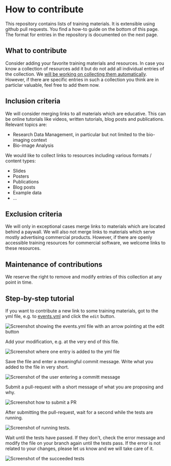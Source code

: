 # How to contribute

This repository contains lists of training materials. It is extensible using github pull requests. You find a how-to guide on the bottom of this page. The format for entries in the repository is documented on the next page.

## What to contribute

Consider adding your favorite training materials and resources. In case you know a collection of resources add it but do not add all individual entries of the collection. We [will be working on collecting them automatically](https://github.com/haesleinhuepf/training/issues/2). However, if there are specific entries in such a collection you think are in particlar valuable, feel free to add them now.

## Inclusion criteria

We will consider merging links to all materials which are educative. This can be online tutorials like videos, written tutorials, blog posts and publications. Relevant topics are:
* Research Data Management, in particular but not limited to the bio-imaging context
* Bio-image Analysis

We would like to collect links to resources including various formats / content types:
* Slides
* Posters
* Publications
* Blog posts
* Example data
* ...

## Exclusion criteria

We will only in exceptional cases merge links to materials which are located behind a paywall. We will also not merge links to materials which serve mostly advertising commercial products. However, if there are openly accessible training resources for commercial software, we welcome links to these resources.

## Maintenance of contributions

We reserve the right to remove and modify entries of this collection at any point in time.

## Step-by-step tutorial

If you want to contribute a new link to some training materials, got to the yml file, e.g. to [events.yml](https://github.com/haesleinhuepf/training/blob/main/resources/events.yml) and click the `edit` button.

![Screenshot showing the events.yml file with an arrow pointing at the edit button](how_to_contribute1.png)

Add your modification, e.g. at the very end of this file.

![Screenshot where one entry is added to the yml file](how_to_contribute2.png)

Save the file and enter a meaningful commit message. Write what you added to the file in very short.

![Screenshot of the user entering a committ message](how_to_contribute3.png)

Submit a pull-request with a short message of what you are proposing and why.

![Screenshot how to submit a PR](how_to_contribute4.png)

After submitting the pull-request, wait for a second while the tests are running.

![Screenshot of running tests.](how_to_contribute5.png)

Wait until the tests have passed. If they don't, check the error message and modify the file on your branch again until the tests pass. If the error is not related to your changes, please let us know and we will take care of it.

![Screenshot of the succeeded tests](how_to_contribute6.png)
